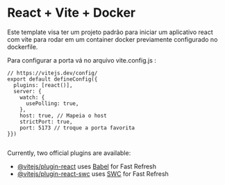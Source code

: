 # React + Vite + Docker

Este template visa ter um projeto padrão para iniciar um aplicativo react com vite para rodar em um container docker previamente configurado no dockerfile.

Para configurar a porta vá no arquivo vite.config.js :



```
// https://vitejs.dev/config/
export default defineConfig({
  plugins: [react()],
  server: {
    watch: {
      usePolling: true,
    },
    host: true, // Mapeia o host
    strictPort: true,
    port: 5173 // troque a porta favorita
}})


```

Currently, two official plugins are available:

- [@vitejs/plugin-react](https://github.com/vitejs/vite-plugin-react/blob/main/packages/plugin-react/README.md) uses [Babel](https://babeljs.io/) for Fast Refresh
- [@vitejs/plugin-react-swc](https://github.com/vitejs/vite-plugin-react-swc) uses [SWC](https://swc.rs/) for Fast Refresh
